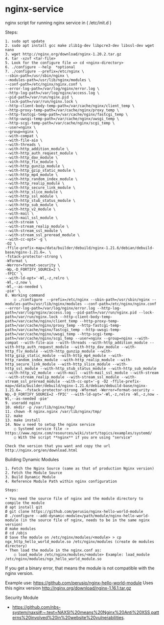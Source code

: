 # nginx-service
nginx script for running nginx service in ( /etc/init.d )


Steps:

	1. sudo apt update
	2. sudo apt install gcc make zlib1g-dev libpcre3-dev libssl-dev wget nano
	3. wget http://nginx.org/download/nginx-1.20.2.tar.gz
	4. tar -xzvf <tar-file>
	5. Look for the configure file => cd <nginx-directory>
	6. ./configure --help  *optional
	7. ./configure --prefix=/etc/nginx \
	--sbin-path=/usr/sbin/nginx \
	--modules-path=/usr/lib/nginx/modules \
	--conf-path=/etc/nginx/nginx.conf \
	--error-log-path=/var/log/nginx/error.log \ 
	--http-log-path=/var/log/nginx/access.log \
	--pid-path=/var/run/nginx.pid \
	--lock-path=/var/run/nginx.lock \
	--http-client-body-temp-path=/var/cache/nginx/client_temp \
	--http-proxy-temp-path=/var/cache/nginx/proxy_temp \
	--http-fastcgi-temp-path=/var/cache/nginx/fastcgi_temp \
	--http-uwsgi-temp-path=/var/cache/nginx/uwsgi_temp \
	--http-scgi-temp-path=/var/cache/nginx/scgi_temp \
	--user=nginx \
	--group=nginx \
	--with-compat \
	--with-file-aio \
	--with-threads \
	--with-http_addition_module \
	--with-http_auth_request_module \
	--with-http_dav_module \
	--with-http_flv_module \
	--with-http_gunzip_module \
	--with-http_gzip_static_module \
	--with-http_mp4_module \
	--with-http_random_index_module \
	--with-http_realip_module \
	--with-http_secure_link_module \
	--with-http_slice_module \
	--with-http_ssl_module \
	--with-http_stub_status_module \
	--with-http_sub_module \
	--with-http_v2_module \
	--with-mail \
	--with-mail_ssl_module \
	--with-stream \
	--with-stream_realip_module \
	--with-stream_ssl_module \
	--with-stream_ssl_preread_module \
	--with-cc-opt='-g \
	-O2 \
	-ffile-prefix-map=/data/builder/debuild/nginx-1.21.6/debian/debuild-base/nginx-1.21.6=. \
	-fstack-protector-strong \
	-Wformat \
	-Werror=format-security \
	-Wp,-D_FORTIFY_SOURCE=2 \
	-fPIC' \
	--with-ld-opt='-Wl,-z,relro \
	-Wl,-z,now \
	-Wl,--as-needed \
	-pie' \
	8. Working command 
		○ ./configure  --prefix=/etc/nginx --sbin-path=/usr/sbin/nginx --modules-path=/usr/lib/nginx/modules --conf-path=/etc/nginx/nginx.conf --error-log-path=/var/log/nginx/error.log --http-log-path=/var/log/nginx/access.log --pid-path=/var/run/nginx.pid --lock-path=/var/run/nginx.lock --http-client-body-temp-path=/var/cache/nginx/client_temp --http-proxy-temp-path=/var/cache/nginx/proxy_temp --http-fastcgi-temp-path=/var/cache/nginx/fastcgi_temp --http-uwsgi-temp-path=/var/cache/nginx/uwsgi_temp --http-scgi-temp-path=/var/cache/nginx/scgi_temp --user=nginx --group=nginx --with-compat --with-file-aio --with-threads --with-http_addition_module --with-http_auth_request_module --with-http_dav_module --with-http_flv_module --with-http_gunzip_module --with-http_gzip_static_module --with-http_mp4_module --with-http_random_index_module --with-http_realip_module --with-http_secure_link_module --with-http_slice_module --with-http_ssl_module --with-http_stub_status_module --with-http_sub_module --with-http_v2_module --with-mail --with-mail_ssl_module --with-stream --with-stream_realip_module --with-stream_ssl_module --with-stream_ssl_preread_module --with-cc-opt='-g -O2 -ffile-prefix-map=/data/builder/debuild/nginx-1.21.6/debian/debuild-base/nginx-1.21.6=. -fstack-protector-strong -Wformat -Werror=format-security -Wp,-D_FORTIFY_SOURCE=2 -fPIC' --with-ld-opt='-Wl,-z,relro -Wl,-z,now -Wl,--as-needed -pie'
	9. useradd nginx 
	10. mkdir -p /var/lib/nginx/tmp/ 
	11. chown -R nginx.nginx /var/lib/nginx/tmp/
	12. make
	13. make install
	14. Now u need to setup the nginx service 
		○ Systemd service file -> https://www.nginx.com/resources/wiki/start/topics/examples/systemd/
		○ With the script **nginx** if you are using "service"
    
 	Check the version that you want and copy the url http://nginx.org/en/download.html



Building Dynamic Modules


   	1. Fetch the Nginx Source (same as that of production Nginx version)
	2. Fetch the Module Source
	3. Build Dynamic Module
	4. Reference Module Path within nginx configuration
	
	Steps:
	
	• You need the source file of nginx and the module directory to compile the module
	Ø apt install git
	Ø git clone https://github.com/perusio/nginx-hello-world-module 
	Ø ./configure --add-dynamic-module=/path/module/nginx-hello-world-module (in the source file of nginx, needs to be in the same nginx version)
	Ø make modules
	Ø cd /objs
	Ø Save the module on /etc/nginx/modules/<module> > cp ngx_http_hello_world_module.so /etc/nginx/modules (create de modules directory)
	• Then load the module in the nginx.conf as:
		○ load_module /etc/nginx/modules/<module> Example: load_module /etc/nginx/modules/ngx_hello_world_module.so
		
If you get a binary error, that means the module is not compatible with the nginx version.

Example use: https://github.com/perusio/nginx-hello-world-module
Uses this nginx version http://nginx.org/download/nginx-1.16.1.tar.gz


Security Module
- https://github.com/nbs-system/naxsi#:~:text=NAXSI%20means%20Nginx%20Anti%20XSS,patterns%20involved%20in%20website%20vulnerabilities.
